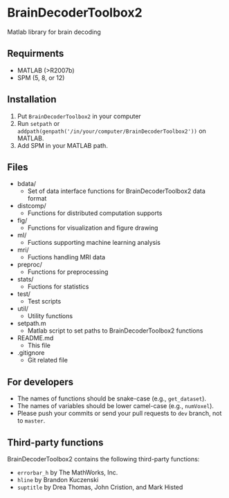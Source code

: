 # BrainDecoderToolbox2

Matlab library for brain decoding

## Requirments

- MATLAB (>R2007b)
- SPM (5, 8, or 12)

## Installation

1. Put `BrainDecoderToolbox2` in your computer
2. Run `setpath` or `addpath(genpath('/in/your/computer/BrainDecoderToolbox2'))` on MATLAB.
3. Add SPM in your MATLAB path.

## Files

- bdata/
    - Set of data interface functions for BrainDecoderToolbox2 data format
- distcomp/
    - Functions for distributed computation supports
- fig/
    - Functions for visualization and figure drawing
- ml/
    - Fuctions supporting machine learning analysis
- mri/
    - Fuctions handling MRI data
- preproc/
    - Functions for preprocessing
- stats/
    - Fuctions for statistics
- test/
    - Test scripts
- util/
    - Utility functions
- setpath.m
    - Matlab script to set paths to BrainDecoderToolbox2 functions
- README.md
    - This file
- .gitignore
    - Git related file

## For developers

- The names of functions should be snake-case (e.g., `get_dataset`).
- The names of variables should be lower camel-case (e.g., `numVoxel`).
- Please push your commits or send your pull requests to `dev` branch, not to `master`.

## Third-party functions

BrainDecoderToolbox2 contains the following third-party functions:

- `errorbar_h` by The MathWorks, Inc.
- `hline` by Brandon Kuczenski
- `suptitle` by Drea Thomas, John Cristion, and Mark Histed

